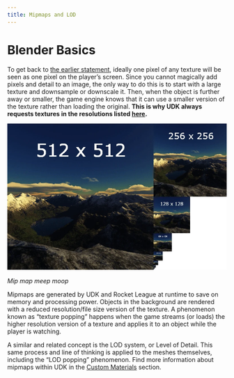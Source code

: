 ```yaml
---
title: Mipmaps and LOD
---
```

# Blender Basics

To get back to [the earlier statement](texels), ideally one pixel of any texture will be seen as one pixel on the player’s screen. Since you cannot magically add pixels and detail to an image, the only way to do this is to start with a large texture and downsample or downscale it. Then, when the object is further away or smaller, the game engine knows that it can use a smaller version of the texture rather than loading the original. **This is why UDK always requests textures in the resolutions listed [here](resolution).**

![alt text](../../.vuepress/public/images/image240.png)

*Mip map meep moop*

Mipmaps are generated by UDK and Rocket League at runtime to save on memory and processing power. Objects in the background are rendered with a reduced resolution/file size version of the texture. A phenomenon known as “texture popping” happens when the game streams (or loads) the higher resolution version of a texture and applies it to an object while the player is watching.


A similar and related concept is the LOD system, or Level of Detail. This same process and line of thinking is applied to the meshes themselves, including the “LOD popping” phenomenon. Find more information about mipmaps within UDK in the [Custom Materials](../guide/custom_material) section.